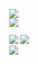 ![](https://img.shields.io/badge/release-v0.7.2-gold)  
![](https://img.shields.io/badge/python-v3.10.1-blue)

![](https://img.shields.io/badge/passed_tests-2-brightgreen)
![](https://img.shields.io/badge/failed_tests-0-red)  
![](https://img.shields.io/badge/coverage-0%25-green)